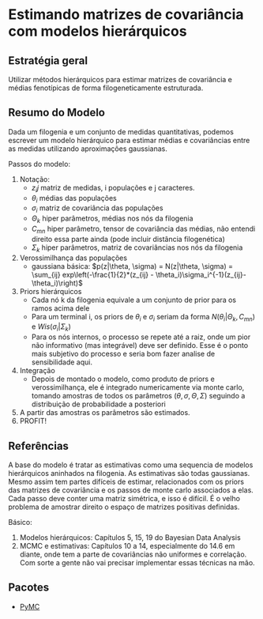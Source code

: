Estimando matrizes de covariância com modelos hierárquicos
==========================================================

Estratégia geral
----------------

Utilizar métodos hierárquicos para estimar matrizes de covariância e
médias fenotípicas de forma filogeneticamente estruturada.

Resumo do Modelo
----------------

Dada um filogenia e um conjunto de medidas quantitativas, podemos
escrever um modelo hierárquico para estimar médias e covariâncias
entre as medidas utilizando aproximações gaussianas.

Passos do modelo:

1. Notação:
    + $z_ij$ matriz de medidas, i populações e j caracteres.
    + $\theta_i$ médias das populações
    + $\sigma_i$ matriz de covariância das populações
    + $\Theta_k$ hiper parâmetros, médias nos nós da filogenia
    + $C_{mn}$ hiper parâmetro, tensor de covariância das médias, não entendi direito essa parte ainda (pode incluir distância filogenética)
    + $\Sigma_k$ hiper parâmetros, matriz de covariâncias nos nós da filogenia
2. Verossimilhança das populações
    + gaussiana básica: $p(z|\theta, \sigma) = N(z|\theta, \sigma) = \sum_{ij} exp\left(-\frac{1}{2}*(z_{ij} - \theta_i)\sigma_i^{-1}(z_{ij}-\theta_i)\right)$
3. Priors hierárquicos
    + Cada nó k da filogenia equivale a um conjunto de prior para os ramos acima dele
    + Para um terminal i, os priors de $\theta_i$ e $\sigma_i$ seriam da forma $N(\theta_i|\Theta_k, C_{mn})$ e $Wis(\sigma_i|\Sigma_k)$
    + Para os nós internos, o processo se repete até a raiz, onde
      um pior não informativo (mas integrável) deve ser definido. Esse é o
      ponto mais subjetivo do processo e seria bom fazer analise de
      sensibilidade aqui.
4. Integração
    + Depois de montado o modelo, como produto de priors e verossimilhança, ele é integrado numericamente via monte carlo, tomando amostras de todos os parâmetros ($\theta, \sigma, \Theta, \Sigma$) seguindo a distribuição de probabilidade a posteriori
5. A partir das amostras os parâmetros são estimados.
6. PROFIT!

Referências
-----------

A base do modelo é tratar as estimativas como uma sequencia de modelos
hierárquicos aninhados na filogenia. As estimativas são todas
gaussianas. Mesmo assim tem partes difíceis de estimar, relacionados
com os priors das matrizes de covariância e os passos de monte carlo
associados a elas. Cada passo deve conter uma matriz simétrica, e
isso é difícil. É o velho problema de amostrar direito o espaço de
matrizes positivas definidas.

Básico:

1. Modelos hierárquicos: Capítulos 5, 15, 19 do Bayesian Data Analysis
2. MCMC e estimativas: Capítulos 10 a 14, especialmente do 14.6 em
diante, onde tem a parte de covariâncias não uniformes e correlação.
Com sorte a gente não vai precisar implementar essas técnicas na mão.

Pacotes
-------

- [PyMC](https://github.com/pymc-devs/pymc)

